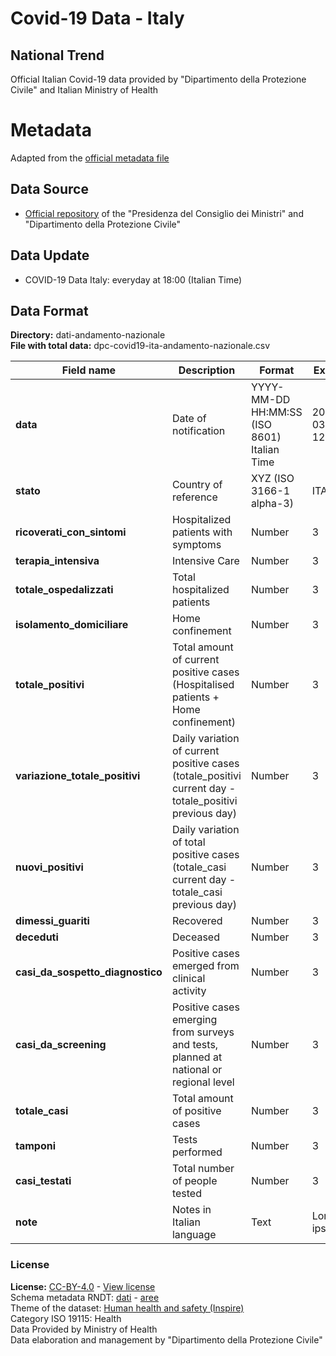# Covid-19 Data - Italy

## National Trend

Official Italian Covid-19 data provided by "Dipartimento della Protezione Civile" and Italian Ministry of Health



# Metadata

Adapted from the [official metadata file](https://github.com/pcm-dpc/COVID-19/blob/master/dati-andamento-covid19-italia.md)

## Data Source

- [Official repository](https://github.com/pcm-dpc/COVID-19) of the "Presidenza del Consiglio dei Ministri" and "Dipartimento della Protezione Civile"



## Data Update

- COVID-19 Data Italy: everyday at 18:00 (Italian Time)



## Data Format

**Directory:**  dati-andamento-nazionale<br>
**File with total data:** dpc-covid19-ita-andamento-nazionale.csv<br>



| Field name                  | Description                            | Format                       | Example             |
|-----------------------------|----------------------------------------|-------------------------------|---------------------|
| **data**                            | Date of notification                   | YYYY-MM-DD HH:MM:SS (ISO 8601) Italian Time | 2020-03-05 12:15:45 |
| **stato**                           | Country of reference                   | XYZ (ISO 3166-1 alpha-3)      | ITA                 |
| **ricoverati_con_sintomi**          | Hospitalized patients with symptoms    | Number                        | 3                   |
| **terapia_intensiva**               | Intensive Care                         | Number                        | 3                   |
| **totale_ospedalizzati**            | Total hospitalized patients            | Number                        | 3                   |
| **isolamento_domiciliare**          | Home confinement                       | Number                        | 3                   |
| **totale_positivi**                 | Total amount of current positive cases (Hospitalised patients + Home confinement)  | Number                        | 3                   |
| **variazione_totale_positivi**      | Daily variation of current positive cases (totale_positivi current day - totale_positivi previous day)  | Number                        | 3                   |
| **nuovi_positivi**                  | Daily variation of total positive cases (totale_casi current day - totale_casi previous day)  | Number                        | 3                   |
| **dimessi_guariti**                 | Recovered                              | Number                        | 3                   |
| **deceduti**                        | Deceased                                  | Number                        | 3                   |
| **casi_da_sospetto_diagnostico**    | Positive cases emerged from clinical activity                                  | Number                        | 3                   |
| **casi_da_screening**               | Positive cases emerging from surveys and tests, planned at national or regional level                                  | Number                        | 3                   |
| **totale_casi**                     | Total amount of positive cases         | Number                        | 3                   |
| **tamponi**                         | Tests performed                        | Number                        | 3                   |
| **casi_testati**                    | Total number of people tested                        | Number                        | 3                   |
| **note**                            | Notes in Italian language                       | Text                        | Lorem ipsum...                   |




### License
**License:** [CC-BY-4.0](https://creativecommons.org/licenses/by/4.0/deed.it) - [View license](https://github.com/pcm-dpc/COVID-19/blob/master/LICENSE)<br>
Schema metadata RNDT: [dati](https://geodati.gov.it/geoportale/visualizzazione-metadati/scheda-metadati/?uuid=PCM%3ACOVID-19%3A05032020%3A093000) - [aree](https://geodati.gov.it/geoportale/visualizzazione-metadati/scheda-metadati/?uuid=PCM%3A000086%3A20200306%3A110700)<br>
Theme of the dataset: [Human health and safety (Inspire)](http://inspire.ec.europa.eu/theme/hh)<br>
Category ISO 19115: Health<br>
Data Provided by Ministry of Health<br>
Data elaboration and management by "Dipartimento della Protezione Civile"